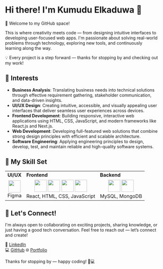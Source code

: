 # Hi there! I'm Kumudu Elkaduwa 👋  
🌱 Welcome to my GitHub space!

This is where creativity meets code — from designing intuitive interfaces to developing user-focused web apps. I'm passionate about solving real-world problems through technology, exploring new tools, and continuously learning along the way.

💡 Every project is a step forward — thanks for stopping by and checking out my work!

## 🚀 Interests

- **Business Analysis**: Translating business needs into technical solutions through effective requirement gathering, stakeholder communication, and data-driven insights.
- **UI/UX Design**: Creating intuitive, accessible, and visually appealing user interfaces that deliver seamless user experiences across devices.
- **Frontend Development**: Building responsive, interactive web applications using HTML, CSS, JavaScript, and modern frameworks like React.js and Next.js.
- **Web Development**: Developing full-featured web solutions that combine strong design principles with efficient and scalable architecture.
- **Software Engineering**: Applying engineering principles to design, develop, test, and maintain reliable and high-quality software systems.


## 🧠 My Skill Set

<table>
  <tr>
    <td><strong>UI/UX</strong></td>
    <td><strong>Frontend</strong></td>
    <td><strong>Backend</strong></td>
  </tr>
  <tr>
    <td align="center">
      <img src="https://cdn.jsdelivr.net/gh/devicons/devicon/icons/figma/figma-original.svg" width="40" /><br>Figma
    </td>
    <td align="center">
      <img src="https://cdn.jsdelivr.net/gh/devicons/devicon/icons/react/react-original.svg" width="40" />
      <img src="https://cdn.jsdelivr.net/gh/devicons/devicon/icons/html5/html5-original.svg" width="40" />
      <img src="https://cdn.jsdelivr.net/gh/devicons/devicon/icons/css3/css3-original.svg" width="40" />
      <img src="https://cdn.jsdelivr.net/gh/devicons/devicon/icons/javascript/javascript-original.svg" width="40" /><br>
      React, HTML, CSS, JavaScript
    </td>
    <td align="center">
      <img src="https://cdn.jsdelivr.net/gh/devicons/devicon/icons/mysql/mysql-original.svg" width="40" />
      <img src="https://cdn.jsdelivr.net/gh/devicons/devicon/icons/mongodb/mongodb-original.svg" width="40" /><br>
      MySQL, MongoDB
    </td>
  </tr>
</table>

## 💌 Let's Connect!

I'm always open to collaborating on exciting projects, sharing knowledge, or just having a good tech conversation. Feel free to reach out — let’s connect and create!

🔗 [LinkedIn](https://www.linkedin.com/in/kumudu-elkaduwa?lipi=urn%3Ali%3Apage%3Ad_flagship3_profile_view_base_contact_details%3B0egyTr8wTrKfBiRiMVEb3g%3D%3D)  
💻 [GitHub]([https://github.com/your-github-username](https://github.com/KumuduElkaduwa))   
🌐 [Portfolio](https://portfolio-git-main-kumuduelkaduwas-projects.vercel.app)

Thanks for stopping by — happy coding! 🚀💻

